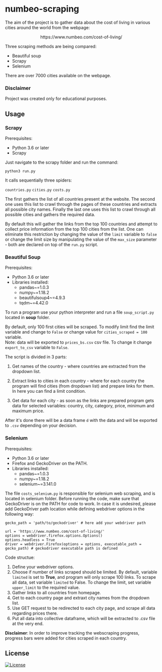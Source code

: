 # numbeo-scraping

The aim of the project is to gather data about the cost of living in various cities around the world from the webpage:

<p align="center"> https://www.numbeo.com/cost-of-living/ </p>

Three scraping methods are being compared:

* Beautiful soup
* Scrapy
* Selenium

There are over 7000 cities available on the webpage.

### Disclaimer

Project was created only for educational purposes.

## Usage

### Scrapy

Prerequisites:

* Python 3.6 or later
* Scrapy

Just navigate to the scrapy folder and run the command:

``python3 run.py``

It calls sequentially three spiders:

``countries.py``
``cities.py``
``costs.py``

The first gathers the list of all countries present at the website. The second one uses this list to crawl through the pages of these countries and extracts all possible city names. Finally the last one uses this list to crawl through all possible cities and gathers the required data.

By default this will gather the links from the top 100 countries and attempt to collect price information from the top 100 cities from the list. One can eliminate this restriction by changing the value of the ``limit`` variable to ``false`` or change the limit size by manipulating the value of the ``max_size`` parameter - both are declared on top of the ``run.py`` script.



### Beautiful Soup

Prerequisites:

* Python 3.6 or later
* Libraries installed:  
    - pandas~=1.0.3
    - numpy~=1.18.2
    - beautifulsoup4~=4.9.3
    - tqdm~=4.42.0

To run a program use your python interpreter and run a file `soup_script.py` located in **soup** folder. 


By default, only 100 first cities will be scraped. 
To modify limit find the limit variable and change to `False` 
or change value for `cities_scraped = 100` variable.  
Note: data will be exported to `prices_bs.csv` csv file. To change it change `export_to_csv` variable to `False`. 

The script is divided in 3 parts: 

1. Get names of the country - where countries are extracted from the dropdown list.

2. Extract links to cities in each country - where for each country the program will find cities (from dropdown list) and prepare links for them. In here you can find a limit condition. 

3. Get data for each city - as soon as the links are prepared program gets data for selected variables: country, city, category, price, minimum  and maximum price. 

After it's done there will be a data frame `d` with the data and will be exported to `.csv` depending on your decision. 



### Selenium

Prerequisites:

* Python 3.6 or later
* Firefox and GeckoDriver on the PATH.
* Libraries installed:  
    - pandas~=1.0.3
    - numpy~=1.18.2
    - selenium~=3.141.0

The file `costs_selenium.py` is responsible for selenium web scraping, and is located in selenium folder.
Before running the code, make sure that GeckoDriver is on the PATH for code to work. In case it is undesired, please add GeckoDriver path location while defining webdriver options in the following way:

```
gecko_path = 'path/to/geckodriver' # here add your webdriver path

url = 'https://www.numbeo.com/cost-of-living/'
options = webdriver.firefox.options.Options()
options.headless = True
driver = webdriver.Firefox(options = options, executable_path = gecko_path) # geckodriver executable path is defined
```

Code structue:

1. Define your webdriver options.
2. Choose if number of links scraped should be limited. By default, variable `limited` is set to **True**, and program will only scrape 100 links. To scrape all data, set variable `limited` to False. To change the limit, set variable `upper_limit` to the required value.
3. Gather links to all countries from homepage.
4. Get to each country page and extraxt city names from the dropdown list.
5. Use GET request to be redirected to each city page, and scrape all data regarding prices there.
6. Put all data into collective dataframe, which will be extracted to .csv file at the very end.

**Disclaimer**: In order to improve tracking the webscraping progress, progress bars were added for cities scraped in each country.


## License

[![License](https://img.shields.io/badge/License-Apache%202.0-blue.svg)](https://opensource.org/licenses/Apache-2.0)
